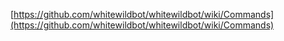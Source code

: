 [https://github.com/whitewildbot/whitewildbot/wiki/Commands](https://github.com/whitewildbot/whitewildbot/wiki/Commands)
